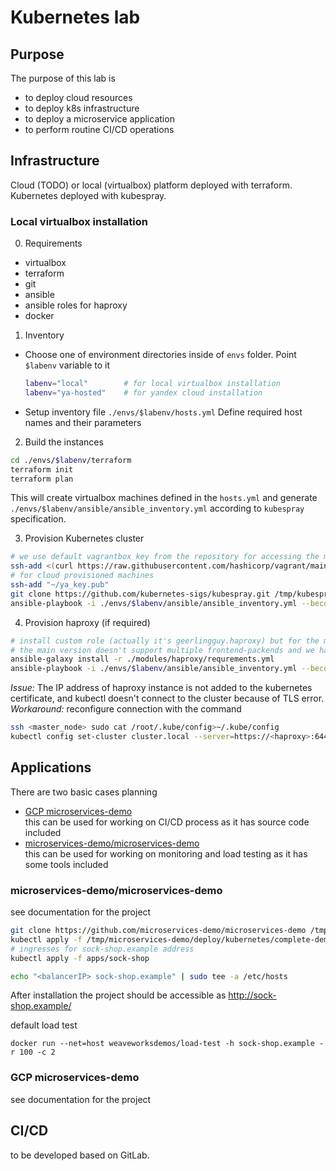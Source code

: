 # Kubernetes lab

## Purpose

The purpose of this lab is 
- to deploy cloud resources
- to deploy k8s infrastructure
- to deploy a microservice application
- to perform routine CI/CD operations

## Infrastructure

Cloud (TODO) or local (virtualbox) platform deployed with terraform. 
Kubernetes deployed with kubespray.

### Local virtualbox installation

0. Requirements  
- virtualbox
- terraform
- git
- ansible
- ansible roles for haproxy
- docker

1. Inventory  
- Choose one of environment directories inside of `envs` folder. Point `$labenv` variable to it  
  ```bash
  labenv="local"        # for local virtualbox installation
  labenv="ya-hosted"    # for yandex cloud installation
  ```
- Setup inventory file `./envs/$labenv/hosts.yml`
Define required host names and their parameters

2. Build the instances  
  
```bash  
cd ./envs/$labenv/terraform
terraform init  
terraform plan  
```  
This will create virtualbox machines defined in the `hosts.yml` and generate `./envs/$labenv/ansible/ansible_inventory.yml` according to `kubespray` specification.

3. Provision Kubernetes cluster  
  
```bash
# we use default vagrantbox key from the repository for accessing the machines
ssh-add <(curl https://raw.githubusercontent.com/hashicorp/vagrant/main/keys/vagrant)
# for cloud provisioned machines
ssh-add "~/ya_key.pub"
git clone https://github.com/kubernetes-sigs/kubespray.git /tmp/kubespray
ansible-playbook -i ./envs/$labenv/ansible/ansible_inventory.yml --become /tmp/kubespray/cluster.yml
```

4. Provision haproxy (if required)

```bash
# install custom role (actually it's geerlingguy.haproxy) but for the moment
# the main version doesn't support multiple frontend-packends and we have to use development version
ansible-galaxy install -r ./modules/haproxy/requrements.yml
ansible-playbook -i ./envs/$labenv/ansible/ansible_inventory.yml --become ./modules/haproxy/balancer.yml
```  
  
_Issue:_ The IP address of haproxy instance is not added to the kubernetes certificate, and kubectl doesn't connect to the cluster because of TLS error. 
_Workaround:_ reconfigure connection with the command

```bash
ssh <master_node> sudo cat /root/.kube/config>~/.kube/config
kubectl config set-cluster cluster.local --server=https://<haproxy>:6443/ --insecure-skip-tls-verify=true
```

## Applications

There are two basic cases planning
- [GCP microservices-demo](https://github.com/GoogleCloudPlatform/microservices-demo)  
  this can be used for working on CI/CD process as it has source code included 
- [microservices-demo/microservices-demo](https://github.com/microservices-demo/microservices-demo)  
  this can be used for working on monitoring and load testing as it has some tools included

### microservices-demo/microservices-demo

see documentation for the project

```bash
git clone https://github.com/microservices-demo/microservices-demo /tmp/microservices-demo
kubectl apply -f /tmp/microservices-demo/deploy/kubernetes/complete-demo.yaml
# ingresses for sock-shop.example address
kubectl apply -f apps/sock-shop

echo "<balancerIP> sock-shop.example" | sudo tee -a /etc/hosts
```
After installation the project should be accessible as http://sock-shop.example/

default load test
```
docker run --net=host weaveworksdemos/load-test -h sock-shop.example -r 100 -c 2
```


### GCP microservices-demo

see documentation for the project

## CI/CD  

to be developed based on GitLab.